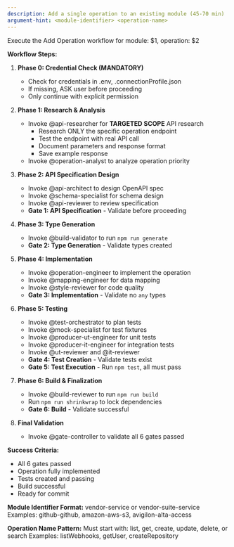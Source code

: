 ```yaml
---
description: Add a single operation to an existing module (45-70 min)
argument-hint: <module-identifier> <operation-name>
---
```


Execute the Add Operation workflow for module: $1, operation: $2

**Workflow Steps:**

1. **Phase 0: Credential Check (MANDATORY)**
   - Check for credentials in .env, .connectionProfile.json
   - If missing, ASK user before proceeding
   - Only continue with explicit permission

2. **Phase 1: Research & Analysis**
   - Invoke @api-researcher for **TARGETED SCOPE** API research
     - Research ONLY the specific operation endpoint
     - Test the endpoint with real API call
     - Document parameters and response format
     - Save example response
   - Invoke @operation-analyst to analyze operation priority

3. **Phase 2: API Specification Design**
   - Invoke @api-architect to design OpenAPI spec
   - Invoke @schema-specialist for schema design
   - Invoke @api-reviewer to review specification
   - **Gate 1: API Specification** - Validate before proceeding

4. **Phase 3: Type Generation**
   - Invoke @build-validator to run `npm run generate`
   - **Gate 2: Type Generation** - Validate types created

5. **Phase 4: Implementation**
   - Invoke @operation-engineer to implement the operation
   - Invoke @mapping-engineer for data mapping
   - Invoke @style-reviewer for code quality
   - **Gate 3: Implementation** - Validate no `any` types

6. **Phase 5: Testing**
   - Invoke @test-orchestrator to plan tests
   - Invoke @mock-specialist for test fixtures
   - Invoke @producer-ut-engineer for unit tests
   - Invoke @producer-it-engineer for integration tests
   - Invoke @ut-reviewer and @it-reviewer
   - **Gate 4: Test Creation** - Validate tests exist
   - **Gate 5: Test Execution** - Run `npm test`, all must pass

7. **Phase 6: Build & Finalization**
   - Invoke @build-reviewer to run `npm run build`
   - Run `npm run shrinkwrap` to lock dependencies
   - **Gate 6: Build** - Validate successful

8. **Final Validation**
   - Invoke @gate-controller to validate all 6 gates passed

**Success Criteria:**
- All 6 gates passed
- Operation fully implemented
- Tests created and passing
- Build successful
- Ready for commit

**Module Identifier Format:** vendor-service or vendor-suite-service
Examples: github-github, amazon-aws-s3, avigilon-alta-access

**Operation Name Pattern:** Must start with: list, get, create, update, delete, or search
Examples: listWebhooks, getUser, createRepository
